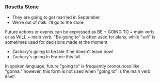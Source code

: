 ### Rosetta Stone

- They are going to get married in September.
- We're out of milk. I'll go to the store.

Future actions or events can be expressed as BE + GOING TO + main verb or as WILL + main verb. "Be going to" is often used for plans, while "will" is sometimes used for decisions made at the moment.

- Zachary's going to be late if he doesn't leave now! 
- Zachary's going to France this fall.

In spoken language, future "going to" is frequently pronounced like "gonna." however, this form is not used when "going to" is the main verb itself.